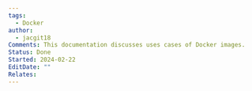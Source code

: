 ```yaml
---
tags:
  - Docker
author:
  - jacgit18
Comments: This documentation discusses uses cases of Docker images.
Status: Done
Started: 2024-02-22
EditDate: ""
Relates:
---
```

